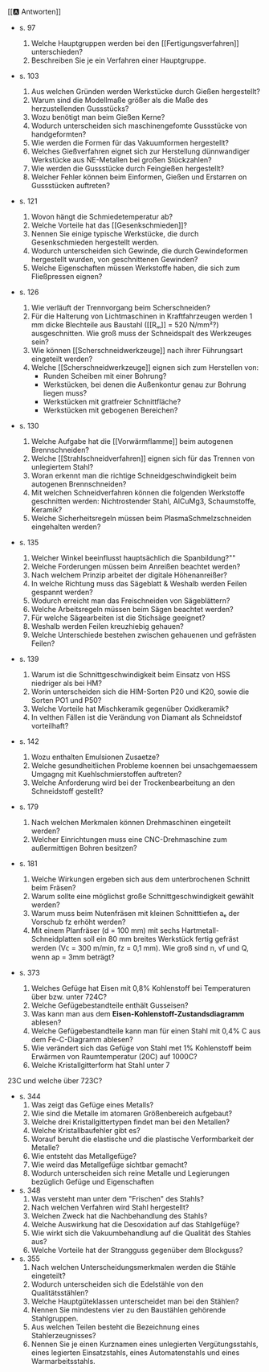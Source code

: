  [[🅰️ Antworten]]
- s. 97
	1. Welche Hauptgruppen werden bei den [[Fertigungsverfahren]] unterschieden? 
	2. Beschreiben Sie je ein Verfahren einer Hauptgruppe.
- s. 103 
	1. Aus welchen Gründen werden Werkstücke durch Gießen hergestellt?
	2. Warum sind die Modellmaße größer als die Maße des herzustellenden Gussstücks?
	3. Wozu benötigt man beim Gießen Kerne?
	4. Wodurch unterscheiden sich maschinengefomte Gussstücke von handgeformten? 
	5. Wie werden die Formen für das Vakuumformen hergestellt? 
	6. Welches Gießverfahren eignet sich zur Herstellung dünnwandiger Werkstücke aus NE-Metallen bei großen Stückzahlen? 
	7. Wie werden die Gussstücke durch Feingießen hergestellt? 
	8. Welcher Fehler können beim Einformen, Gießen und Erstarren on Gussstücken auftreten?
- s. 121 
	1. Wovon hängt die Schmiedetemperatur ab? 
	2. Welche Vorteile hat das [[Gesenkschmieden]]?
	3. Nennen Sie einige typische Werkstücke, die durch Gesenkschmieden hergestellt werden.
	4. Wodurch unterscheiden sich Gewinde, die durch Gewindeformen hergestellt wurden, von geschnittenen Gewinden? 
	5. Welche Eigenschaften müssen Werkstoffe haben, die sich zum Fließpressen eignen?
-   s. 126
	1. Wie verläuft der Trennvorgang beim Scherschneiden?
	2. Für die Halterung von Lichtmaschinen in Kraftfahrzeugen werden 1 mm dicke Blechteile aus Baustahl ([[Rₘ]] = 520 N/mm²?) ausgeschnitten. Wie groß muss der Schneidspalt des Werkzeuges sein?
	3. Wie können [[Scherschneidwerkzeuge]] nach ihrer Führungsart eingeteilt werden?
	4. Welche [[Scherschneidwerkzeuge]] eignen sich zum Herstellen von:
		-  Runden Scheiben mit einer Bohrung?
		- Werkstücken, bei denen die Außenkontur genau zur Bohrung liegen muss?
		- Werkstücken mit gratfreier Schnittfläche?
		- Werkstücken mit gebogenen Bereichen?
-   s. 130
	1.   Welche Aufgabe hat die [[Vorwärmflamme]] beim autogenen Brennschneiden?
	2.   Welche [[Strahlschneidverfahren]] eignen sich für das Trennen von unlegiertem Stahl?
	3.   Woran erkennt man die richtige Schneidgeschwindigkeit beim autogenen Brennschneiden?
	4.   Mit welchen Schneidverfahren können die folgenden Werkstoffe geschnitten werden: Nichtrostender Stahl, AlCuMg3, Schaumstoffe, Keramik?
	5.   Welche Sicherheitsregeln müssen beim PlasmaSchmelzschneiden eingehalten werden?
-   s. 135
	1.   Welcher Winkel beeinflusst hauptsächlich die Spanbildung?""
	2.   Welche Forderungen müssen beim Anreißen beachtet werden?
	3.   Nach welchem Prinzip arbeitet der digitale Höhenanreißer?
	4.  In welche Richtung muss das Sägeblatt & Weshalb werden Feilen gespannt werden?
	5.   Wodurch erreicht man das Freischneiden von Sägeblättern?
	6.   Welche Arbeitsregeln müssen beim Sägen beachtet werden?
	7.   Für welche Sägearbeiten ist die Stichsäge geeignet?
	8.   Weshalb werden Feilen kreuzhiebig gehauen?
	9.   Welche Unterschiede bestehen zwischen gehauenen und gefrästen Feilen?
-   s. 139
	1.   Warum ist die Schnittgeschwindigkeit beim Einsatz von HSS niedriger als bei HM?
	2.  Worin unterscheiden sich die HIM-Sorten P20 und K20, sowie die Sorten PO1 und P50?
	3.   Welche Vorteile hat Mischkeramik gegenüber Oxidkeramik?
	4.   In velthen Fällen ist die Verändung von Diamant als Schneidstof vorteilhaft?
- s. 142
	1. Wozu enthalten Emulsionen Zusaetze?
	2. Welche gesundheitlichen Probleme koennen bei unsachgemaessem Umgagng mit Kuehlschmierstoffen auftreten?
	3. Welche Anforderung wird bei der Trockenbearbeitung an den Schneidstoff gestellt?
 
- s. 179
	1. Nach welchen Merkmalen können Drehmaschinen eingeteilt werden? 
	2. Welcher Einrichtungen muss eine CNC-Drehmaschine zum außermittigen Bohren besitzen?
- s. 181
	1. Welche Wirkungen ergeben sich aus dem unterbrochenen Schnitt beim Fräsen?
	2. Warum sollte eine möglichst große Schnittgeschwindigkeit gewählt werden? 
	3. Warum muss beim Nutenfräsen mit kleinen Schnitttiefen aₑ der Vorschub fz erhöht werden? 
	4. Mit einem Planfräser (d = 100 mm) mit sechs Hartmetall-Schneidplatten soll ein 80 mm breites Werkstück fertig gefräst werden (Vᴄ = 300 m/min, fz = 0,1 mm). Wie groß sind n, vf und Q, wenn ap = 3mm beträgt? 
- s. 373 
	1. Welches Gefüge hat Eisen mit 0,8% Kohlenstoff bei Temperaturen über bzw. unter 724C?
	2. Welche Gefügebestandteile enthält Gusseisen?
	3. Was kann man aus dem **Eisen-Kohlenstoff-Zustandsdiagramm** ablesen?
	4. Welche Gefügebestandteile kann man für einen Stahl mit 0,4% C aus dem Fe-C-Diagramm ablesen?
	5. Wie verändert sich das Gefüge von Stahl met 1% Kohlenstoff beim Erwärmen von Raumtemperatur (20C) auf 1000C?
	6. Welche Kristallgitterform hat Stahl unter 7

23C und welche über 723C?
- s. 344
	1. Was zeigt das Gefüge eines Metalls?
	2. Wie sind die Metalle im atomaren Größenbereich aufgebaut?
	3. Welche drei Kristallgittertypen findet man bei den Metallen?
	4. Welche Kristallbaufehler gibt es?
	5. Worauf beruht die elastische und die plastische Verformbarkeit der Metalle?
	6. Wie entsteht das Metallgefüge?
	7. Wie weird das Metallgefüge sichtbar gemacht?
	8. Wodurch unterscheiden sich reine Metalle und Legierungen bezüglich Gefüge und Eigenschaften 
- s. 348
	1. Was versteht man unter dem "Frischen" des Stahls?
	2. Nach welchen Verfahren wird Stahl hergestellt?
	3. Welchen Zweck hat die Nachbehandlung des Stahls?
	4. Welche Auswirkung hat die Desoxidation auf das Stahlgefüge?
	5. Wie wirkt sich die Vakuumbehandlung auf die Qualität des Stahles aus?
	6. Welche Vorteile hat der Strangguss gegenüber dem Blockguss?
- s. 355
	1. Nach welchen Unterscheidungsmerkmalen werden die Stähle eingeteilt?
	2. Wodurch unterscheiden sich die Edelstähle von den Qualitätsstählen?
	3.  ﻿﻿Welche Hauptgüteklassen unterscheidet man bei den Stählen?
	4.  ﻿﻿﻿Nennen Sie mindestens vier zu den Baustählen gehörende Stahlgruppen.
	5.  ﻿﻿Aus welchen Teilen besteht die Bezeichnung eines Stahlerzeugnisses?
	6.  ﻿﻿Nennen Sie je einen Kurznamen eines unlegierten Vergütungsstahls, eines legierten Einsatzstahls, eines Automatenstahls und eines Warmarbeitsstahls.